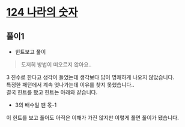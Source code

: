 # [124 나라의 숫자](https://programmers.co.kr/learn/courses/30/lessons/12899)

## 풀이1
- 힌트보고 풀이

> 도저히 방법이 떠오르지 않아요..

3 진수로 한다고 생각이 들었는데 생각보다 답이 명쾌하게 나오지 않았습니다.\
특정한 패턴에서 계속 엇나가는데 이유를 찾지 못했습니다..\
결국 힌트를 봤고 힌트는 아래와 같습니다.
- 3의 배수일 땐 몫-1

이 힌트를 보고 풀어도 아직은 이해가 가진 않지만 이렇게 풀면 풀이가 됐습니다.